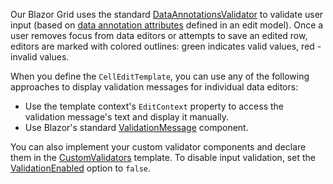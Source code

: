 Our Blazor Grid uses the standard [DataAnnotationsValidator](https://docs.microsoft.com/en-us/aspnet/core/blazor/forms-validation#data-annotations-validator-component-and-custom-validation-1) to validate user input (based on [data annotation attributes](https://docs.microsoft.com/en-us/aspnet/core/mvc/models/validation) defined in an edit model). Once a user removes focus from data editors or attempts to save an edited row, editors are marked with colored outlines: green indicates valid values, red - invalid values.

When you define the `CellEditTemplate`, you can use any of the following approaches to display validation messages for individual data editors:

* Use the template context's `EditContext` property to access the validation message's text and display it manually.
* Use Blazor's standard [ValidationMessage](https://docs.microsoft.com/en-us/dotnet/api/microsoft.aspnetcore.components.forms.validationmessage-1) component.

You can also implement your custom validator components and declare them in the [CustomValidators](https://docs.devexpress.com/Blazor/DevExpress.Blazor.DxGrid.CustomValidators) template. To disable input validation, set the [ValidationEnabled](https://docs.devexpress.com/Blazor/DevExpress.Blazor.DxGrid.ValidationEnabled) option to `false`.